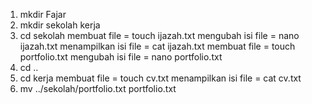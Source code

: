 1. mkdir Fajar
2. mkdir sekolah kerja
3. cd sekolah
   membuat file = touch ijazah.txt
   mengubah isi file = nano ijazah.txt
   menampilkan isi file = cat ijazah.txt
   membuat file = touch portfolio.txt
   mengubah isi file = nano portfolio.txt
4. cd ..
5. cd kerja
   membuat file = touch cv.txt
   menampilkan isi file = cat cv.txt
6. mv ../sekolah/portfolio.txt portfolio.txt
